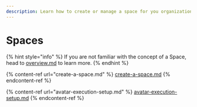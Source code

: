 ```yaml
---
description: Learn how to create or manage a space for you organization.
---
```


# Spaces

{% hint style="info" %}
If you are not familiar with the concept of a Space, head to [overview.md](../../protocol/overview.md "mention") to learn more.
{% endhint %}

{% content-ref url="create-a-space.md" %}
[create-a-space.md](create-a-space.md)
{% endcontent-ref %}

{% content-ref url="avatar-execution-setup.md" %}
[avatar-execution-setup.md](avatar-execution-setup.md)
{% endcontent-ref %}
